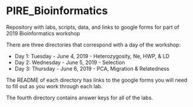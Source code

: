 # PIRE_Bioinformatics
Repository with labs, scripts, data, and links to google forms for part of 2019 Bioinformatics workshop

There are three directories that correspond with a day of the workshop:
* Day 1: Tuesday - June 4, 2019 - Heterozygosity, Ne, HWP, & LD
* Day 2: Wednesday - June 5, 2019 - Selection
* Day 3: Thursday - June 6, 2019 - PCA, Migration & Relatedness

The README of each directory has links to the google forms you will need to fill out as you work through each lab.

The fourth directory contains answer keys for all of the labs.
